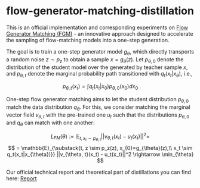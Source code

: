 # flow-generator-matching-distillation

This is an official implementation and corresponding experiments on [Flow Generator Matching (FGM)](https://arxiv.org/pdf/2410.19310) - an innovative approach designed to accelerate the sampling of flow-matching models into a one-step generation.

The goal is to train a one-step generator model $g_{\theta}$, which directly transports a random noise $z \sim p_z$
to obtain a sample $x = g_{\theta}(z)$. Let $p_{\theta,0}$ denote the distribution of the student model over the
generated by teacher sample $x$, and $p_{\theta,t}$ denote the marginal probability path transitioned with $q_t(x_t|x_{\theta})$, i.e.,

$$
p_{\theta,t}(x_t) = \int
q_t(x_t|x_0)p_{\theta,0}(x_0) dx_0
$$

One-step flow generator matching aims to let the student distribution $p_{\theta,0}$
match the data distribution $q_{\theta}$. For this, we consider matching the marginal vector field $v_{\theta,t}$ with the
pre-trained one $u_t$ such that the distributions $p_{\theta,0}$ and $q_{\theta}$ can match with one another:

$$
L_{FM}(\theta) := \mathbb{E}_{t,x_t \sim p_{\theta,t}} ||v_{\theta, t}(x_t) - u_t(x_t)||^2 =
$$
$$
= \mathbb{E}_{\substack{t, z \sim p_z(z), x_{0}=g_{\theta}(z),\\ x_t \sim q_t(x_t|x_{\theta})}} 
||v_{\theta, t}(x_t) - u_t(x_t)||^2 \rightarrow \min_{\theta}
$$

Our official technical report and theoretical part of distillations you can find here: [Report](https://drive.google.com/file/d/1YS1KzRWXeIw1R-vZkOWmVUhal0j8_Psz/view?usp=sharing)
